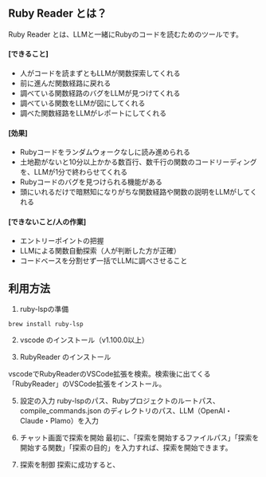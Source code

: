 ## Ruby Reader とは？
Ruby Reader とは、LLMと一緒にRubyのコードを読むためのツールです。

#### [できること]
- 人がコードを読まずともLLMが関数探索してくれる
- 前に進んだ関数経路に戻れる
- 調べている関数経路のバグをLLMが見つけてくれる
- 調べている関数をLLMが図にしてくれる
- 調べた関数経路をLLMがレポートにしてくれる

#### [効果]
- Rubyコードをランダムウォークなしに読み進められる
- 土地勘がないと10分以上かかる数百行、数千行の関数のコードリーディングを、LLMが1分で終わらせてくれる
- Rubyコードのバグを見つけられる機能がある
- 頭にいれるだけで暗黙知になりがちな関数経路や関数の説明をLLMがしてくれる

#### [できないこと/人の作業]
- エントリーポイントの把握
- LLMによる関数自動探索（人が判断した方が正確）
- コードベースを分割せず一括でLLMに調べさせること

## 利用方法

1. ruby-lspの準備

```
brew install ruby-lsp
```

2. vscode のインストール（v1.100.0以上）

3. RubyReader のインストール

vscodeでRubyReaderのVSCode拡張を検索。検索後に出てくる「RubyReader」のVSCode拡張をインストール。

5. 設定の入力
ruby-lspのパス、Rubyプロジェクトのルートパス、compile_commands.json のディレクトリのパス、LLM（OpenAI・Claude・Plamo）を入力

6. チャット画面で探索を開始
最初に、「探索を開始するファイルパス」「探索を開始する関数」「探索の目的」を入力すれば、探索を開始できます。

7. 探索を制御
探索に成功すると、
